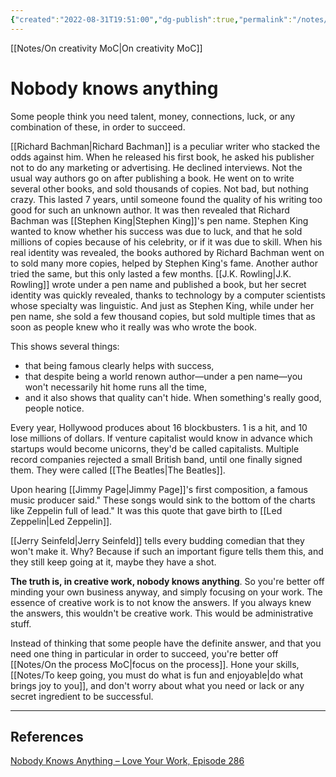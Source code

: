 ```yaml
---
{"created":"2022-08-31T19:51:00","dg-publish":true,"permalink":"/notes/nobody-knows-anything/","dgPassFrontmatter":true,"updated":"2024-12-22T16:24:18.241+01:00"}
---
```


[[Notes/On creativity MoC\|On creativity MoC]]
# Nobody knows anything

Some people think you need talent, money, connections, luck, or any combination of these, in order to succeed.

[[Richard Bachman\|Richard Bachman]] is a peculiar writer who stacked the odds against him. When he released his first book, he asked his publisher not to do any marketing or advertising. He declined interviews. Not the usual way authors go on after publishing a book. 
He went on to write several other books, and sold thousands of copies. Not bad, but nothing crazy. This lasted 7 years, until someone found the quality of his writing too good for such an unknown author. It was then revealed that Richard Bachman was [[Stephen King\|Stephen King]]'s pen name. 
Stephen King wanted to know whether his success was due to luck, and that he sold millions of copies because of his celebrity, or if it was due to skill. 
When his real identity was revealed, the books authored by Richard Bachman went on to sold many more copies, helped by Stephen King's fame. 
Another author tried the same, but this only lasted a few months. [[J.K. Rowling\|J.K. Rowling]] wrote under a pen name and published a book, but her secret identity was quickly revealed, thanks to technology by a computer scientists whose specialty was linguistic. And just as Stephen King, while under her pen name, she sold a few thousand copies, but sold multiple times that as soon as people knew who it really was who wrote the book.

This shows several things: 
- that being famous clearly helps with success,
- that despite being a world renown author—under a pen name—you won't necessarily hit home runs all the time,
- and it also shows that quality can't hide. When something's really good, people notice.

Every year, Hollywood produces about 16 blockbusters. 1 is a hit, and 10 lose millions of dollars. 
If venture capitalist would know in advance which startups would become unicorns, they'd be called capitalists.
Multiple record companies rejected a small British band, until one finally signed them. They were called [[The Beatles\|The Beatles]].

Upon hearing [[Jimmy Page\|Jimmy Page]]'s first composition, a famous music producer said." These songs would sink to the bottom of the charts like Zeppelin full of lead." It was this quote that gave birth to [[Led Zeppelin\|Led Zeppelin]].

[[Jerry Seinfeld\|Jerry Seinfeld]] tells every budding comedian that they won't make it. Why? Because if such an important figure tells them this, and they still keep going at it, maybe they have a shot.

**The truth is, in creative work, nobody knows anything**. So you're better off minding your own business anyway, and simply focusing on your work. 
The essence of creative work is to not know the answers. If you always knew the answers, this wouldn't be creative work. This would be administrative stuff.

Instead of thinking that some people have the definite answer, and that you need one thing in particular in order to succeed, you're better off [[Notes/On the process MoC\|focus on the process]]. Hone your skills, [[Notes/To keep going, you must do what is fun and enjoyable\|do what brings joy to you]], and don't worry about what you need or lack or any secret ingredient to be successful.

---
## References
[Nobody Knows Anything – Love Your Work, Episode 286](https://kadavy.net/blog/posts/nobody-knows-anything/)